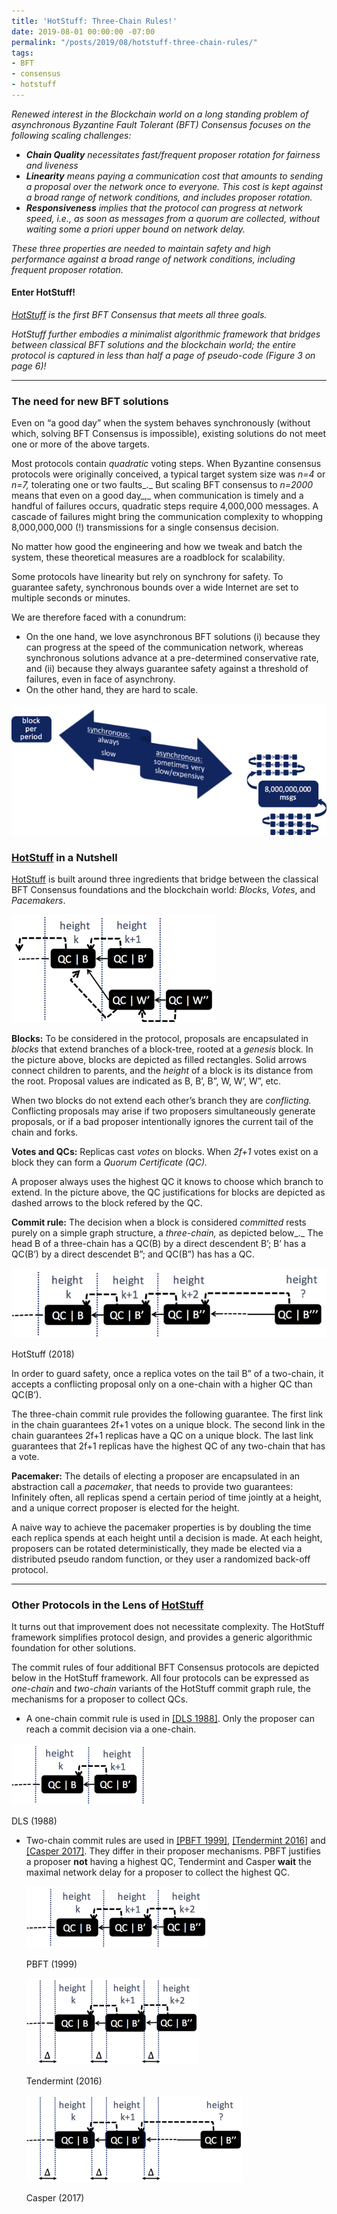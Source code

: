 ```yaml
---
title: 'HotStuff: Three-Chain Rules!'
date: 2019-08-01 00:00:00 -07:00
permalink: "/posts/2019/08/hotstuff-three-chain-rules/"
tags:
- BFT
- consensus
- hotstuff
---
```


_Renewed interest in the Blockchain world on a long standing problem of asynchronous Byzantine Fault Tolerant (BFT) Consensus focuses on the following scaling challenges:_

-   _**Chain Quality**  necessitates fast/frequent proposer rotation for fairness and liveness_
-   _**Linearity**_ _means paying a communication cost that amounts to sending a proposal over the network once to everyone. This cost is kept against a broad range of network conditions, and includes proposer rotation._
-   _**Responsiveness** implies that the protocol can progress at network speed, i.e., as soon as messages from a quorum are collected, without waiting some a priori upper bound on network delay._

_These three properties are needed to maintain safety and high performance against a broad range of network conditions, including frequent proposer rotation._

#### Enter HotStuff!

_[HotStuff](https://arxiv.org/abs/1803.05069)  is the first BFT Consensus that meets all three goals._

_HotStuff further embodies a minimalist algorithmic framework that bridges between classical BFT solutions and the blockchain world; the entire protocol is captured in less than half a page of pseudo-code (Figure 3 on page 6)!_

----------

### The need for new BFT solutions

Even on “a good day” when the system behaves synchronously (without which, solving BFT Consensus is impossible), existing solutions do not meet one or more of the above targets.

Most protocols contain  _quadratic_ voting steps. When Byzantine consensus protocols were originally conceived, a typical target system size was _n=4_ or _n=7,_ tolerating one or two faults_._ But scaling  BFT consensus to _n=2000_ means that even on a good day_,_ when communication is timely and a handful of failures occurs, quadratic steps require 4,000,000 messages. A cascade of failures might bring the communication complexity to whopping 8,000,000,000 (!) transmissions for a single consensus decision.

No matter how good the engineering and how we tweak and batch the system, these theoretical measures are a roadblock for scalability.

Some protocols have linearity but rely on synchrony for safety. To guarantee safety, synchronous bounds over a wide Internet are set to multiple seconds or minutes.

We are therefore faced with a conundrum:

-   On the one hand, we love asynchronous BFT solutions (i) because they can progress at the speed of the communication network, whereas synchronous solutions advance at a pre-determined conservative rate, and (ii) because they always guarantee safety against a threshold of failures, even in face of asynchrony.
-   On the other hand, they are hard to scale.

![conundrum](/images/conundrum.png)

### [HotStuff](https://arxiv.org/abs/1803.05069)  in a Nutshell

[HotStuff](https://arxiv.org/abs/1803.05069)  is built around three ingredients that bridge between the classical BFT Consensus foundations and the blockchain world:  _Blocks_,  _Votes_, and  _Pacemakers_.

![branch](/images/branch.png)

**Blocks:**  To be considered in the protocol, proposals are encapsulated in _blocks_  that extend branches of a block-tree, rooted at a _genesis_ block. In the picture above, blocks are depicted as filled rectangles. Solid arrows connect children to parents, and the _height_ of a block is its distance from the root. Proposal values are indicated as B, B’, B”, W, W’, W”, etc.

When two blocks do not extend each other’s branch they are _conflicting._ Conflicting proposals may arise if two proposers simultaneously generate proposals, or if a bad proposer intentionally ignores the current tail of the chain and forks.

**Votes and QCs:**  Replicas cast  _votes_ on blocks. When _2f+1_  votes exist on a block they can form a  _Quorum Certificate (QC)._

A proposer always uses the highest QC it knows to choose which branch to extend. In the picture above, the QC justifications for blocks are depicted as dashed arrows to the block refered by the QC.

**Commit rule:** The decision when a block is considered  _committed_ rests purely on a simple graph structure, a  _three-chain,_ as depicted below_._ The head B of a three-chain has a QC(B) by a direct descendent B’; B’ has a QC(B’) by a direct descendet B”; and QC(B”) has has a QC.

![hs](/images/hs.png)

HotStuff (2018)

In order to guard safety, once a replica votes on the tail B” of a two-chain, it accepts a conflicting proposal only on a one-chain with a higher QC than QC(B’).

The three-chain commit rule provides the following guarantee. The first link in the chain guarantees 2f+1 votes on a unique block. The second link in the chain guarantees 2f+1 replicas have a QC on a unique block. The last link guarantees that 2f+1 replicas have the highest QC of any two-chain that has a vote.

**Pacemaker:** The details of electing a proposer are encapsulated in an abstraction call a  _pacemaker_, that needs to provide two guarantees: Infinitely often, all replicas spend a certain period of time jointly at a height, and a unique correct proposer is elected for the height.

A naive way to achieve the pacemaker properties is by doubling the time each replica spends at each height until a decision is made. At each height, proposers can be rotated deterministically, they made be elected via a distributed pseudo random function, or they user a randomized back-off protocol.

----------

### Other Protocols in the Lens of  [HotStuff](https://arxiv.org/abs/1803.05069)

It turns out that improvement does not necessitate complexity. The HotStuff framework simplifies protocol design, and provides a generic algorithmic foundation for other solutions.

The commit rules of four additional BFT Consensus protocols are depicted below in the HotStuff framework. All four protocols can be expressed as  _one-chain_  and  _two-chain_  variants of the HotStuff commit graph rule, the mechanisms for a proposer to collect QCs.

-   A one-chain commit rule is used in  [[DLS 1988]](https://dl.acm.org/citation.cfm?id=42283). Only the proposer can reach a commit decision via a one-chain.

![dls](/images/dls.png)

DLS (1988)

-   Two-chain commit rules are used in  [[PBFT 1999]](http://pmg.csail.mit.edu/papers/osdi99.pdf),  [[Tendermint 2016]](https://atrium.lib.uoguelph.ca/xmlui/handle/10214/9769)  and  [[Casper 2017]](http://arxiv.org/abs/1710.09437). They differ in their proposer mechanisms. PBFT justifies a proposer  **not** having a highest QC, Tendermint and Casper **wait** the maximal network delay for a proposer to collect the highest QC.
    
    ![pbft](/images/pbft.png)
    
    PBFT (1999)
    
    ![tndrmnt](/images/tndrmnt.png)
    
    Tendermint (2016)
    
    ![casper](/images/casper.png)
    
    Casper (2017)
